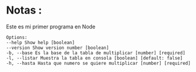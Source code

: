 # Notas :

Este es mi primer programa en Node

```
Options:
--help Show help [boolean]
--version Show version number [boolean]
-b, --base Es la base de la tabla de multiplicar [number] [required]
-l, --listar Muestra la tabla en consola [boolean] [default: false]
-h, --hasta Hasta que numero se quiere multiplicar [number] [required]
```
